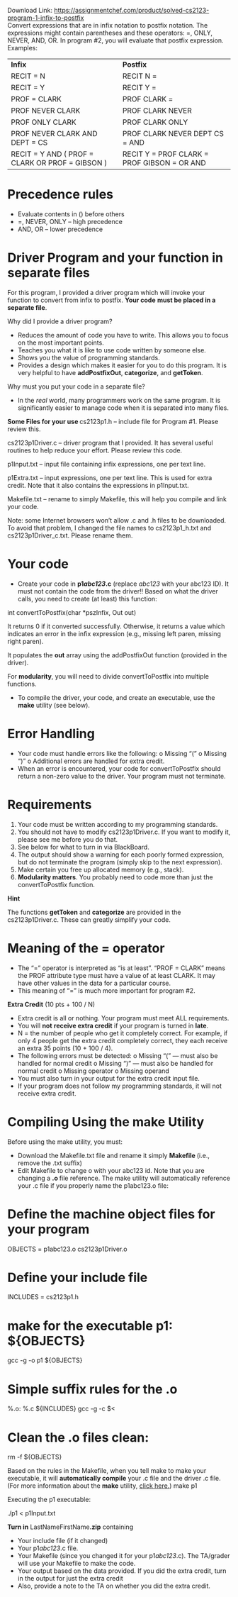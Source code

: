 Download Link: https://assignmentchef.com/product/solved-cs2123-program-1-infix-to-postfix
<br>
Convert expressions that are in infix notation to postfix notation.  The expressions might contain parentheses and these operators:  =, ONLY, NEVER, AND, OR.  In program #2, you will evaluate that postfix expression. Examples:

<table width="623">

 <tbody>

  <tr>

   <td width="312"><strong>Infix </strong></td>

   <td width="312"><strong>Postfix </strong></td>

  </tr>

  <tr>

   <td width="312">RECIT = N</td>

   <td width="312">RECIT N =</td>

  </tr>

  <tr>

   <td width="312">RECIT = Y</td>

   <td width="312">RECIT Y =</td>

  </tr>

  <tr>

   <td width="312">PROF = CLARK</td>

   <td width="312">PROF CLARK =</td>

  </tr>

  <tr>

   <td width="312">PROF NEVER CLARK</td>

   <td width="312">PROF CLARK NEVER</td>

  </tr>

  <tr>

   <td width="312">PROF ONLY CLARK</td>

   <td width="312">PROF CLARK ONLY</td>

  </tr>

  <tr>

   <td width="312">PROF NEVER CLARK AND DEPT = CS</td>

   <td width="312">PROF CLARK NEVER DEPT CS = AND</td>

  </tr>

  <tr>

   <td width="312">RECIT = Y AND ( PROF = CLARK OR PROF = GIBSON )</td>

   <td width="312">RECIT Y = PROF CLARK = PROF GIBSON = OR AND</td>

  </tr>

 </tbody>

</table>







<h1>Precedence rules</h1>

<ul>

 <li>Evaluate contents in () before others</li>

 <li>=, NEVER, ONLY – high precedence</li>

 <li>AND, OR – lower precedence</li>

</ul>




<h1>Driver Program and your function in separate files</h1>

For this program, I provided a driver program which will invoke your function to convert from infix to postfix.   <strong>Your code</strong> <strong>must be placed in a separate file</strong>.

Why did I provide a driver program?

<ul>

 <li>Reduces the amount of code you have to write. This allows you to focus on the most important points.</li>

 <li>Teaches you what it is like to use code written by someone else.</li>

 <li>Shows you the value of programming standards.</li>

 <li>Provides a design which makes it easier for you to do this program. It is very helpful to have <strong>addPostfixOut</strong>, <strong>categorize</strong>, and <strong>getToken</strong>.</li>

</ul>

Why must you put your code in a separate file?

<ul>

 <li>In the <em>real </em>world, many programmers work on the same program. It is significantly easier to manage code when it is separated into many files.</li>

</ul>




<strong>Some Files for your use </strong>cs2123p1.h – include file for Program #1.  Please review this.

cs2123p1Driver.c – driver program that I provided.  It has several useful routines to help reduce your effort.  Please review this code.

p1Input.txt – input file containing infix expressions, one per text line.

p1Extra.txt – input expressions, one per text line.  This is used for extra credit.  Note that it also contains the expressions in p1Input.txt.

Makefile.txt – rename to simply Makefile, this will help you compile and link your code.

Note: some Internet browsers won’t allow .c and .h files to be downloaded.  To avoid that problem, I changed the file names to cs2123p1_h.txt and cs2123p1Driver_c.txt.  Please rename them.

<strong> </strong>

<h1>Your code</h1>

<ul>

 <li>Create your code in <strong>p1<em>abc123</em>.c</strong> (replace <em>abc123 </em>with your abc123 ID). It must not contain the code from the driver!!  Based on what the driver calls, you need to create (at least) this function:</li>

</ul>

int convertToPostfix(char *pszInfix, Out out)

It returns 0 if it converted successfully.  Otherwise, it returns a value which indicates an error in the infix expression (e.g., missing left paren, missing right paren).

It populates the <strong>out</strong> array using the addPostfixOut function (provided in the driver).

For <strong>modularity</strong>, you will need to divide convertToPostfix into multiple functions.

<ul>

 <li>To compile the driver, your code, and create an executable, use the <strong>make</strong> utility (see below).</li>

</ul>




<h1>Error Handling</h1>

<ul>

 <li>Your code must handle errors like the following: o Missing “(” o Missing “)” o Additional errors are handled for extra credit.</li>

 <li>When an error is encountered, your code for convertToPostfix should return a non-zero value to the driver. Your program must not terminate.</li>

</ul>




<h1>Requirements</h1>

<ol>

 <li>Your code must be written according to my programming standards.</li>

 <li>You should not have to modify cs2123p1Driver.c. If you want to modify it, please see me before you do that.</li>

 <li>See below for what to turn in via BlackBoard.</li>

 <li>The output should show a warning for each poorly formed expression, but do not terminate the program (simply skip to the next expression).</li>

 <li>Make certain you free up allocated memory (e.g., stack).</li>

 <li><strong>Modularity matters</strong>. You probably need to code more than just the convertToPostfix function.</li>

</ol>




<strong>Hint </strong>

The functions <strong>getToken</strong> and <strong>categorize</strong> are provided in the cs2123p1Driver.c.  These can greatly simplify your code.




<h1>Meaning of the = operator</h1>

<ul>

 <li>The “=” operator is interpreted as “is at least”. “PROF = CLARK” means the PROF attribute type must have a value of at least CLARK.   It may have other values in the data for a particular course.</li>

 <li>This meaning of “=” is much more important for program #2.</li>

</ul>




<strong>Extra Credit</strong> (10 pts + 100 / N)

<ul>

 <li>Extra credit is all or nothing. Your program must meet ALL requirements.</li>

 <li>You will <strong>not</strong> <strong>receive extra credit</strong> if your program is turned in <strong>late</strong>.</li>

 <li>N = the number of people who get it completely correct. For example, if only 4 people get the extra credit completely correct, they each receive an extra 35 points (10 + 100 / 4).</li>

 <li>The following errors must be detected: o Missing “(” — must also be handled for normal credit o Missing “)”   — must also be handled for normal credit o Missing operator o Missing operand</li>

 <li>You must also turn in your output for the extra credit input file.</li>

 <li>If your program does not follow my programming standards, it will not receive extra credit.</li>

</ul>




<h1>Compiling Using the make Utility</h1>

Before using the make utility, you must:

<ul>

 <li>Download the Makefile.txt file and rename it simply <strong>Makefile </strong>(i.e., remove the .txt suffix)</li>

 <li>Edit Makefile to change o with your abc123 id. Note that you are changing a <strong>.o </strong>file reference.  The make utility will automatically reference your .c file if you properly name the p1abc123.o file:</li>

</ul>

# Define the machine object files for your program

OBJECTS = p1abc123.o cs2123p1Driver.o

# Define your include file

INCLUDES = cs2123p1.h




# make for the executable p1: ${OBJECTS}

gcc -g -o p1 ${OBJECTS}




# Simple suffix rules for the .o

%.o: %.c ${INCLUDES}  gcc -g -c $&lt;




# Clean the .o files clean:

rm -f ${OBJECTS}

Based on the rules in the Makefile, when you tell make to make your executable, it will <strong>automatically compile</strong> your .c file and the driver .c file.  (For more information about the <strong>make</strong> utility, <a href="http://www.cs.utsa.edu/~clark/setup/UnixMakeUtility.pdf">click here</a><a href="http://www.cs.utsa.edu/~clark/setup/UnixMakeUtility.pdf">.</a>) make p1

Executing the p1 executable:

./p1 &lt; p1Input.txt




<strong>Turn in</strong> LastNameFirstName<strong>.zip</strong> containing

<ul>

 <li>Your include file (if it changed)</li>

 <li>Your p1<em>abc123</em>.c file.</li>

 <li>Your Makefile (since you changed it for your p1<em>abc123</em>.c).  The TA/grader will use your Makefile to make the code.</li>

 <li>Your output based on the data provided. If you did the extra credit, turn in the output for just the extra credit</li>

 <li>Also, provide a note to the TA on whether you did the extra credit.</li>

</ul>

<strong> </strong>